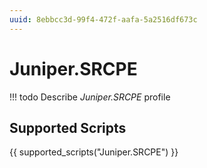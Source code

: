 ```yaml
---
uuid: 8ebbcc3d-99f4-472f-aafa-5a2516df673c
---
```



# Juniper.SRCPE


<!-- prettier-ignore -->
!!! todo
    Describe *Juniper.SRCPE* profile

## Supported Scripts

{{ supported_scripts("Juniper.SRCPE") }}
